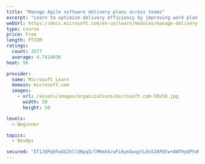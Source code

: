 ```yaml
---
title: "Manage Agile software delivery plans across teams"
excerpt: "Learn to optimize delivery efficiency by improving work plan visibility across teams."
webUrl: https://docs.microsoft.com/en-us/learn/modules/manage-delivery-plans/
type: course
price: Free
length: PT33M
ratings:
  count: 3577
  average: 4.7414036
heat: 56

provider:
  name: Microsoft Learn
  domain: microsoft.com
  images:
    - url: /assets/images/organizations/microsoft.com-50x50.jpg
      width: 50
      height: 50

levels:
  - Beginner

topics:
  - DevOps

secured: "ET1JQPq0fwGG2hllONpq5/lMKmX4/wFi6ym3wqytL0x52APQtw+AWTHyQPtmMAH2u9UooAd3sZWKMB0jjjvkULrdoutAIIVVPer6b8mNC1hO+Jgej1p6ygXdaeKXlRUtUDh7NvY1WTDjvwVZQ1IFYQ6y/IErdFXhgnmcayJtyyi/+ZzoP3SvBKtTucEG2oiXSwsvcFOqhW4sCQSYIyXwUQGMxvph9/HAb+CR/jr9zS88BfUCWw9Vyz5pV8AfIupFXqhJ+yl/gwrL6ufj6tavit6pi8ejWG5zTpvxVge8X8Sc+Ld6/8+1UP0B269fyavLc5cED9IrHH8ktuE9+T7JWlo0ZnPudXkA00I/Uu3byBzbpWXcCjo+qaYVsYDYmpe6TUe+t2C5S2+YqIRFfOpgsCyStlTkLJKXtOyWDtFuCkU=;SQ9kPaYj0NxnCOdV6zLAVg=="
---
```


